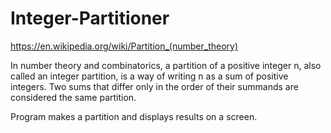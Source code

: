 # Integer-Partitioner
https://en.wikipedia.org/wiki/Partition_(number_theory)

In number theory and combinatorics, a partition of a positive integer n, also called an integer partition, is a way of writing n as a sum of positive integers.
Two sums that differ only in the order of their summands are considered the same partition.

Program makes a partition and displays results on a screen.